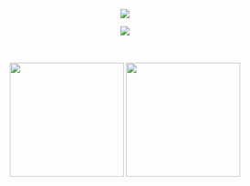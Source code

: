 <p align="center">
    <img src="https://capsule-render.vercel.app/api?type=venom&height=200&color=61C553&text=·ࡇ·&section=header&reversal=false&fontColor=ffffff&fontAlignY=50&fontAlign=51&rotate=16&fontSize=70"/> 
</p>

<p align="center">
    <img src="https://hits.seeyoufarm.com/api/count/incr/badge.svg?url=https%3A%2F%2Fgithub.com%2FJeYeongR&count_bg=%23030303&title_bg=%23555555&icon=&icon_color=%23E7E7E7&title=hits&edge_flat=false"/>
</p>

<br>

<!--
<h1 align='center'><i>⚒️Skills⚒️</i></h1>

<p align="center" display="inline-block">
    <img src="https://img.shields.io/badge/Java-grey?style=flat-for-the-badge&logo=openJDK&logoColor=red" height="30"/> 
    <img src="https://img.shields.io/badge/Spring-grey?style=flat-for-the-badge&logo=spring&logoColor=green" height="30"/>
</p>
<p align="center" display="inline-block">
    <img src="https://img.shields.io/badge/JavaScript-grey?style=flat-for-the-badge&logo=JavaScript" height="30"/>
    <img src="https://img.shields.io/badge/TypeScript-grey?style=flat-for-the-badge&logo=TypeScript" height="30"/>
    <img src="https://img.shields.io/badge/ExpressJS-grey?style=flat-for-the-badge&logo=Express" height="30"/>
    <img src="https://img.shields.io/badge/NestJS-grey?style=flat-for-the-badge&logo=NestJS&logoColor=red" height="30"/>
</p>
<p align="center" display="inline-block">
    <img src="https://img.shields.io/badge/Python-grey?style=flat-for-the-badge&logo=Python" height="30"/>
    <img src="https://img.shields.io/badge/Django-grey?style=flat-for-the-badge&logo=Django" height="30"/>
</p>
-->

<br>

<div align="center">
    <img src="https://github-readme-stats.vercel.app/api/top-langs/?username=JeYeongR&theme=dark&show_icons=true&layout=donut" height="200"/>
    <img src="https://github-readme-stats.vercel.app/api?username=JeYeongR&show_icons=true&theme=dark&count_private=true" height="200"/>



</div>



